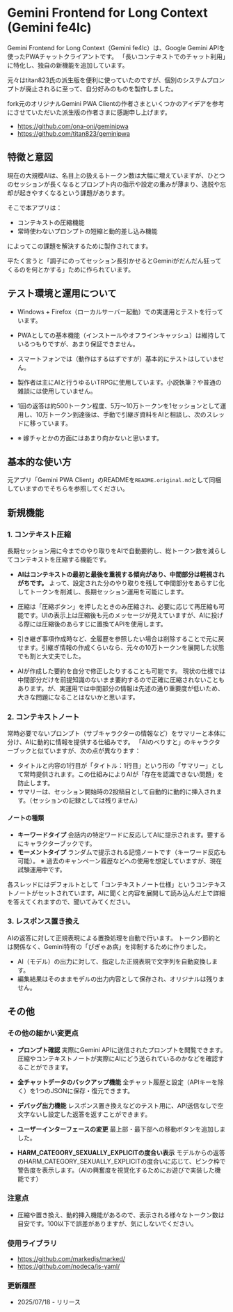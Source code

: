 # Gemini Frontend for Long Context (Gemini fe4lc)

Gemini Frontend for Long Context（Gemini fe4lc）は、Google Gemini APIを使ったPWAチャットクライアントです。
「長いコンテキストでのチャット利用」に特化し、独自の新機能を追加しています。

元々はtitan823氏の派生版を便利に使っていたのですが、個別のシステムプロンプトが廃止されるに至って、自分好みのものを製作しました。

fork元のオリジナルGemini PWA Clientの作者さまといくつかのアイデアを参考にさせていただいた派生版の作者さまに感謝申し上げます。

- https://github.com/ona-oni/geminipwa
- https://github.com/titan823/geminipwa


## 特徴と意図

現在の大規模AIは、名目上の扱えるトークン数は大幅に増えていますが、ひとつのセッションが長くなるとプロンプト内の指示や設定の重みが薄まり、逸脱や忘却が起きやすくなるという課題があります。

そこで本アプリは：

* コンテキストの圧縮機能
* 常時使わないプロンプトの短縮と動的差し込み機能

によってこの課題を解決するために製作されてます。

平たく言うと「調子にのってセッション長引かせるとGeminiがだんだん狂ってくるのを何とかする」ために作られています。

## テスト環境と運用について

* Windows + Firefox（ローカルサーバー起動）での実運用とテストを行っています。
* PWAとしての基本機能（インストールやオフラインキャッシュ）は維持しているつもりですが、あまり保証できません。
* スマートフォンでは（動作はするはずですが）基本的にテストはしていません。

* 製作者は主にAIと行うゆるいTRPGに使用しています。小説執筆？や普通の雑談には使用していません。
* 1回の返答は約500トークン程度、5万〜10万トークンを1セッションとして運用し、10万トークン到達後は、手動で引継ぎ資料をAIと相談し、次のスレッドに移っています。

* ※ 嫁チャとかの方面にはあまり向かないと思います。

## 基本的な使い方

元アプリ「Gemini PWA Client」のREADMEを`README.original.md`として同梱していますのでそちらを参照してください。


## 新規機能

### 1. コンテキスト圧縮

長期セッション用に今までのやり取りをAIで自動要約し、総トークン数を減らしてコンテキストを圧縮する機能です。

* **AIはコンテキストの最初と最後を重視する傾向があり、中間部分は軽視されがちです。** よって、設定された分のやり取りを残して中間部分をあらすじ化してトークンを削減し、長期セッション運用を可能にします。

* 圧縮は「圧縮ボタン」を押したときのみ圧縮され、必要に応じて再圧縮も可能です。UIの表示上は圧縮後も元のメッセージが見えていますが、AIに投げる際には圧縮後のあらすじに置換てAPIを使用します。

* 引き継ぎ事項作成時など、全履歴を参照したい場合は削除することで元に戻せます。引継ぎ情報の作成くらいなら、元々の10万トークンを展開した状態でも割と大丈夫でした。

* AIが作成した要約を自分で修正したりすることも可能です。
  現状の仕様では中間部分だけを前提知識のないまま要約するので正確に圧縮されないこともあります。が、実運用では中間部分の情報は先述の通り重要度が低いため、大きな問題になることはないかと思います。

### 2. コンテキストノート

常時必要でないプロンプト（サブキャラクターの情報など）をサマリーと本体に分け、AIに動的に情報を提供する仕組みです。
「AIのべりすと」のキャラクターブックと似ていますが、次の点が異なります：

* タイトルと内容の1行目が「タイトル：1行目」という形の「サマリー」として常時提供されます。この仕組みによりAIが「存在を認識できない問題」を防止します。
* サマリーは、セッション開始時の2投稿目として自動的に動的に挿入されます。（セッションの記録としては残りません）

#### ノートの種類

* **キーワードタイプ**
  会話内の特定ワードに反応してAIに提示されます。要するにキャラクターブックです。
* **モーメントタイプ**
  ランダムで提示される記憶ノートです（キーワード反応も可能）。
  ※ 過去のキャンペーン履歴などへの使用を想定していますが、現在試験運用中です。

各スレッドにはデフォルトとして「コンテキストノート仕様」というコンテキストノートがセットされています。AIに聞くと内容を展開して読み込んだ上で詳細を答えてくれますので、聞いてみてください。

### 3. レスポンス置き換え

AIの返答に対して正規表現による置換処理を自動で行います。
トークン節約とは関係なく、Gemini特有の「ぴぎゃあ病」を抑制するために作りました。

* AI（モデル）の出力に対して、指定した正規表現で文字列を自動変換します。
* 編集結果はそのままモデルの出力内容として保存され、オリジナルは残りません。

## その他

### その他の細かい変更点

* **プロンプト確認**
  実際にGemini APIに送信されたプロンプトを閲覧できます。圧縮やコンテキストノートが実際にAIにどう送られているのかなどを確認することができます。

* **全チャットデータのバックアップ機能**
  全チャット履歴と設定（APIキーを除く）を1つのJSONに保存・復元できます。

* **デバッグ出力機能**
  レスポンス置き換えなどのテスト用に、API送信なしで空文字ないし設定した返答を返すことができます。

* **ユーザーインターフェースの変更**
  最上部・最下部への移動ボタンを追加しました。

* **HARM_CATEGORY_SEXUALLY_EXPLICITの度合い表示**
  モデルからの返答のHARM_CATEGORY_SEXUALLY_EXPLICITの度合いに応じて、ピンク枠で警告度を表示します。（AIの興奮度を視覚化するためにお遊びで実装した機能です）

### 注意点

* 圧縮や置き換え、動的挿入機能があるので、表示される様々なトークン数は目安です。100以下で誤差がありますが、気にしないでください。

### 使用ライブラリ

- https://github.com/markedjs/marked/
- https://github.com/nodeca/js-yaml/

### 更新履歴

- 2025/07/18 - リリース